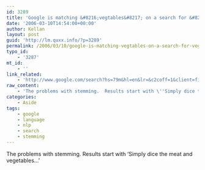 ```yaml
---
id: 3289
title: 'Google is matching &#8216;vegtables&#8217; on a search for &#8216;vegetarian&#8217;'
date: '2006-03-10T14:54:00+00:00'
author: Kellan
layout: post
guid: 'http://lm.quxx.info/?p=3289'
permalink: /2006/03/10/google-is-matching-vegtables-on-a-search-for-vegetarian/
typo_id:
    - '3287'
mt_id:
    - ''
link_related:
    - 'http://www.google.com/search?hs=79m&hl=en&lr=&c2coff=1&client=firefox-a&rls=org.mozilla%3Aen-US%3Aofficial&q=vegetarian good left overs&btnG=Search'
raw_content:
    - 'The problems with stemming.  Results start with \''Simply dice the meat and vegetables...\'''
categories:
    - Aside
tags:
    - google
    - language
    - nlp
    - search
    - stemming
---
```


The problems with stemming. Results start with ‘Simply dice the meat and vegetables…’